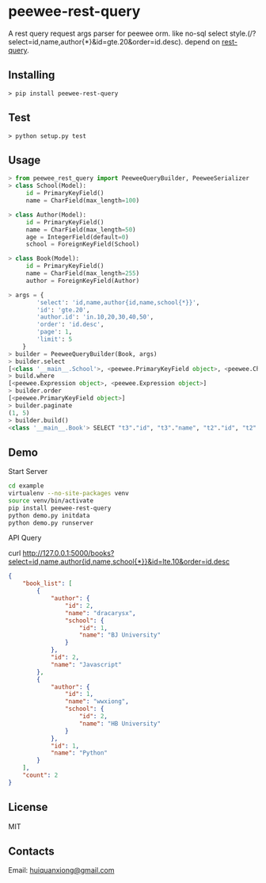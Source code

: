 # peewee-rest-query

A rest query request args parser for peewee orm. like no-sql select style.(/?select=id,name,author{*}&id=gte.20&order=id.desc).
depend on [rest-query](https://github.com/dracarysX/rest-query).

## Installing

    > pip install peewee-rest-query

## Test

    > python setup.py test

## Usage

```python
> from peewee_rest_query import PeeweeQueryBuilder, PeeweeSerializer
> class School(Model):
     id = PrimaryKeyField()
     name = CharField(max_length=100)

> class Author(Model):
     id = PrimaryKeyField()
     name = CharField(max_length=50)
     age = IntegerField(default=0)
     school = ForeignKeyField(School)

> class Book(Model):
     id = PrimaryKeyField()
     name = CharField(max_length=255)
     author = ForeignKeyField(Author)

> args = {
        'select': 'id,name,author{id,name,school{*}}',
        'id': 'gte.20',
        'author.id': 'in.10,20,30,40,50',
        'order': 'id.desc',
        'page': 1,
        'limit': 5
    }
> builder = PeeweeQueryBuilder(Book, args)
> builder.select
[<class '__main__.School'>, <peewee.PrimaryKeyField object>, <peewee.CharField object>, <peewee.PrimaryKeyField object>, <peewee.CharField object>]
> build.where
[<peewee.Expression object>, <peewee.Expression object>]
> builder.order
[<peewee.PrimaryKeyField object>]
> builder.paginate
(1, 5)
> builder.build()
<class '__main__.Book'> SELECT "t3"."id", "t3"."name", "t2"."id", "t2"."name", "t1"."id", "t1"."name" FROM "book" AS t1 INNER JOIN "author" AS t2 ON ("t1"."author_id" = "t2"."id") INNER JOIN "school" AS t3 ON ("t2"."school_id" = "t3"."id") WHERE (("t1"."id" >= ?) AND ("t2"."id" IN (?, ?, ?, ?, ?))) ORDER BY "t1"."id" DESC LIMIT 5 OFFSET 0 [20, 10, 20, 30, 40, 50]
```

## Demo

Start Server

```bash
cd example
virtualenv --no-site-packages venv
source venv/bin/activate
pip install peewee-rest-query
python demo.py initdata
python demo.py runserver
```

API Query

curl http://127.0.0.1:5000/books?select=id,name,author{id,name,school{*}}&id=lte.10&order=id.desc

```json
{
    "book_list": [
        {
            "author": {
                "id": 2,
                "name": "dracarysx",
                "school": {
                    "id": 1,
                    "name": "BJ University"
                }
            },
            "id": 2,
            "name": "Javascript"
        },
        {
            "author": {
                "id": 1,
                "name": "wwxiong",
                "school": {
                    "id": 2,
                    "name": "HB University"
                }
            },
            "id": 1,
            "name": "Python"
        }
    ],
    "count": 2
}
```


## License

MIT

## Contacts

Email: huiquanxiong@gmail.com
